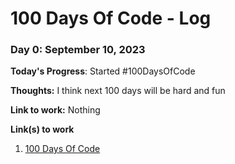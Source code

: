# 100 Days Of Code - Log

### Day 0: September 10, 2023

**Today's Progress**: Started #100DaysOfCode

**Thoughts:** I think next 100 days will be hard and fun

**Link to work:** Nothing

**Link(s) to work**
1. [100 Days Of Code](https://github.com/Bauyrsaq/100-days-of-code)
